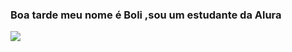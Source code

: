 ### Boa tarde meu nome é Boli ,sou um estudante da Alura

![](https://gifs.eco.br/wp-content/uploads/2022/02/animados-gifs-do-brook-de-one-piece-2.gif)



